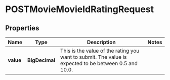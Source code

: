 

# POSTMovieMovieIdRatingRequest


## Properties

| Name | Type | Description | Notes |
|------------ | ------------- | ------------- | -------------|
|**value** | **BigDecimal** | This is the value of the rating you want to submit. The value is expected to be between 0.5 and 10.0. |  |



